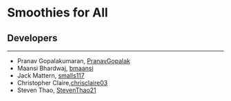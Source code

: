 # Smoothies for All

## Developers

---

- Pranav Gopalakumaran, [PranavGopalak](www.github.com/PranavGopalak)
- Maansi Bhardwaj, [bmaansi](https://github.com/bmaansi)
- Jack Mattern, [smalls117](https://github.com/smalls117)
- Christopher Claire,[chrisclaire03](https://github.com/chrisclaire03)
- Steven Thao, [StevenThao21](https://github.com/StevenThao21)
